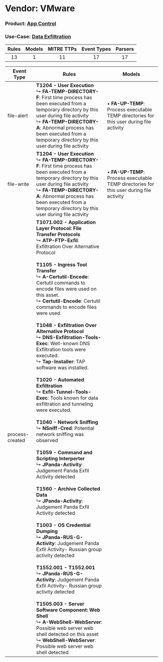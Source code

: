 Vendor: VMware
==============
### Product: [App Control](../ds_vmware_app_control.md)
### Use-Case: [Data Exfiltration](../../../../UseCases/uc_data_exfiltration.md)

| Rules | Models | MITRE TTPs | Event Types | Parsers |
|:-----:|:------:|:----------:|:-----------:|:-------:|
|  13   |   1    |     11     |     17      |   17    |

| Event Type      | Rules                                                                                                                                                                                                                                                                                                                                                                                                                                                                                                                                                                                                                                                                                                                                                                                                                                                                                                                                                                                                                                                                                                                                                                                                                                                                                                                                                                                                                                                                                                                                                                                                          | Models                                                                                       |
| --------------- | -------------------------------------------------------------------------------------------------------------------------------------------------------------------------------------------------------------------------------------------------------------------------------------------------------------------------------------------------------------------------------------------------------------------------------------------------------------------------------------------------------------------------------------------------------------------------------------------------------------------------------------------------------------------------------------------------------------------------------------------------------------------------------------------------------------------------------------------------------------------------------------------------------------------------------------------------------------------------------------------------------------------------------------------------------------------------------------------------------------------------------------------------------------------------------------------------------------------------------------------------------------------------------------------------------------------------------------------------------------------------------------------------------------------------------------------------------------------------------------------------------------------------------------------------------------------------------------------------------------- | -------------------------------------------------------------------------------------------- |
| file-alert      | <b>T1204 - User Execution</b><br> ↳ <b>FA-TEMP-DIRECTORY-F</b>: First time process has been executed from a temporary directory by this user during file activity<br> ↳ <b>FA-TEMP-DIRECTORY-A</b>: Abnormal process has been executed from a temporary directory by this user during file activity                                                                                                                                                                                                                                                                                                                                                                                                                                                                                                                                                                                                                                                                                                                                                                                                                                                                                                                                                                                                                                                                                                                                                                                                                                                                                                            |  • <b>FA-UP-TEMP</b>: Process executable TEMP directories for this user during file activity |
| file-write      | <b>T1204 - User Execution</b><br> ↳ <b>FA-TEMP-DIRECTORY-F</b>: First time process has been executed from a temporary directory by this user during file activity<br> ↳ <b>FA-TEMP-DIRECTORY-A</b>: Abnormal process has been executed from a temporary directory by this user during file activity                                                                                                                                                                                                                                                                                                                                                                                                                                                                                                                                                                                                                                                                                                                                                                                                                                                                                                                                                                                                                                                                                                                                                                                                                                                                                                            |  • <b>FA-UP-TEMP</b>: Process executable TEMP directories for this user during file activity |
| process-created | <b>T1071.002 - Application Layer Protocol: File Transfer Protocols</b><br> ↳ <b>ATP-FTP-Exfil</b>: Exfiltration Over Alternative Protocol<br><br><b>T1105 - Ingress Tool Transfer</b><br> ↳ <b>A-Certutil-Encode</b>: Certutil commands to encode files were used on this asset.<br> ↳ <b>Certutil-Encode</b>: Certutil commands to encode files were used.<br><br><b>T1048 - Exfiltration Over Alternative Protocol</b><br> ↳ <b>DNS-Exfiltration-Tools-Exec</b>: Well-known DNS Exfiltration tools were executed.<br> ↳ <b>Tap-Installer</b>: TAP software was installed.<br><br><b>T1020 - Automated Exfiltration</b><br> ↳ <b>Exfil-Tunnel-Tools-Exec</b>: Tools known for data exfiltration and tunneling were executed.<br><br><b>T1040 - Network Sniffing</b><br> ↳ <b>NSniff-Cred</b>: Potential network sniffing was observed<br><br><b>T1059 - Command and Scripting Interperter</b><br> ↳ <b>JPanda-Activity</b>: Judgement Panda Exfil Activity detected<br><br><b>T1560 - Archive Collected Data</b><br> ↳ <b>JPanda-Activity</b>: Judgement Panda Exfil Activity detected<br><br><b>T1003 - OS Credential Dumping</b><br> ↳ <b>JPanda-RUS-G-Activity</b>: Judgement Panda Exfil Activity- Russian group activity detected<br><br><b>T1552.001 - T1552.001</b><br> ↳ <b>JPanda-RUS-G-Activity</b>: Judgement Panda Exfil Activity- Russian group activity detected<br><br><b>T1505.003 - Server Software Component: Web Shell</b><br> ↳ <b>A-WebShell-WebServer</b>: Possible web server web shell detected on this asset<br> ↳ <b>WebShell-WebServer</b>: Possible web server web shell detected |                                                                                              |